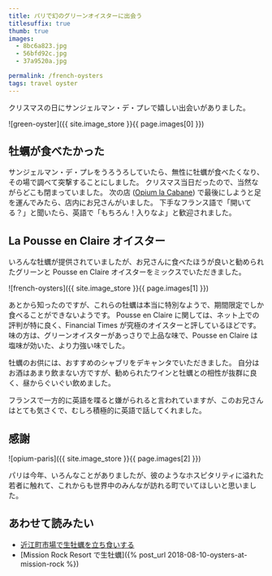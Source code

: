```yaml
---
title: パリで幻のグリーンオイスターに出会う
titlesuffix: true
thumb: true
images:
  - 8bc6a823.jpg
  - 56bfd92c.jpg
  - 37a9520a.jpg

permalink: /french-oysters
tags: travel oyster
---
```


クリスマスの日にサンジェルマン・デ・プレで嬉しい出会いがありました。

![green-oyster]({{ site.image_store }}{{ page.images[0] }})

## 牡蠣が食べたかった

サンジェルマン・デ・プレをうろうろしていたら、無性に牡蠣が食べたくなり、その場で調べて突撃することにしました。
クリスマス当日だったので、当然ながらどこも閉まっていました。
次の店 ([Opium la Cabane](https://www.tripadvisor.com/Restaurant_Review-g187147-d3388673-Reviews-Opium_la_Cabane-Paris_Ile_de_France.html)) で最後にしようと足を運んでみたら、店内にお兄さんがいました。
下手なフランス語で「開いてる？」と聞いたら、英語で「もちろん！入りなよ」と歓迎されました。

## La Pousse en Claire オイスター

いろんな牡蠣が提供されていましたが、お兄さんに食べたほうが良いと勧められたグリーンと Pousse en Claire オイスターをミックスでいただきました。

![french-oysters]({{ site.image_store }}{{ page.images[1] }})

あとから知ったのですが、これらの牡蠣は本当に特別なようで、期間限定でしか食べることができないようです。
Pousse en Claire に関しては、ネット上での評判が特に良く、Financial Times が究極のオイスターと評しているほどです。
味の方は、グリーンオイスターがあっさりで上品な味で、Pousse en Claire は塩味が効いた、より力強い味でした。

牡蠣のお供には、おすすめのシャブリをデキャンタでいただきました。
自分はお酒はあまり飲まない方ですが、勧められたワインと牡蠣との相性が抜群に良く、昼からぐいぐい飲めました。

フランスで一方的に英語を喋ると嫌がられると言われていますが、このお兄さんはとても気さくで、むしろ積極的に英語で話してくれました。

## 感謝

![opium-paris]({{ site.image_store }}{{ page.images[2] }})

パリは今年、いろんなことがありましたが、彼のようなホスピタリティに溢れた若者に触れて、これからも世界中のみんなが訪れる町でいてほしいと思いました。

## あわせて読みたい

- [近江町市場で生牡蠣を立ち食いする](/kanazawa-oyster)
- [Mission Rock Resort で生牡蠣]({% post_url 2018-08-10-oysters-at-mission-rock %})

